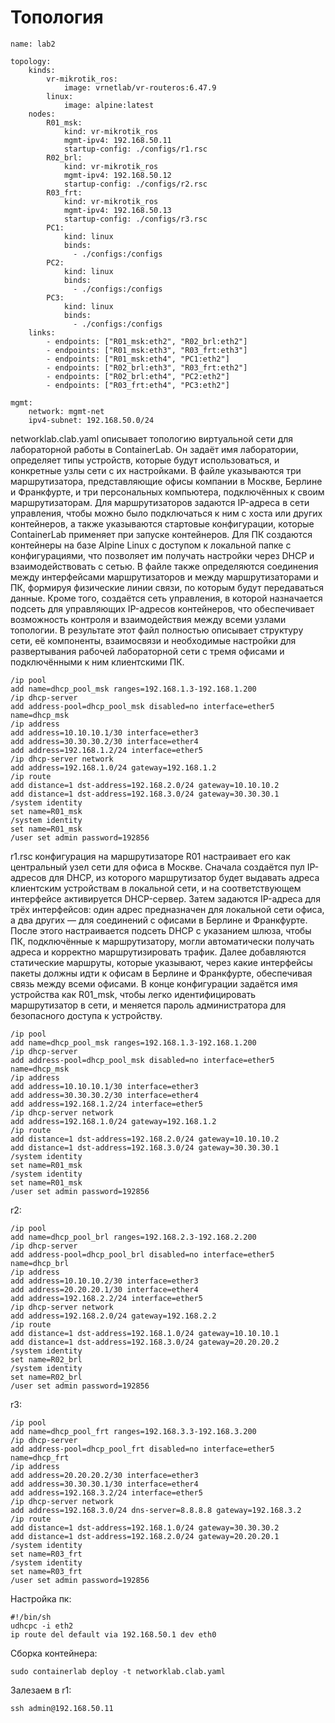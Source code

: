 # Топология

```
name: lab2

topology:
    kinds:
        vr-mikrotik_ros:
            image: vrnetlab/vr-routeros:6.47.9
        linux:
            image: alpine:latest
    nodes:
        R01_msk:
            kind: vr-mikrotik_ros
            mgmt-ipv4: 192.168.50.11
            startup-config: ./configs/r1.rsc
        R02_brl:
            kind: vr-mikrotik_ros
            mgmt-ipv4: 192.168.50.12
            startup-config: ./configs/r2.rsc
        R03_frt:
            kind: vr-mikrotik_ros
            mgmt-ipv4: 192.168.50.13
            startup-config: ./configs/r3.rsc
        PC1:
            kind: linux
            binds:
              - ./configs:/configs
        PC2:
            kind: linux
            binds:
              - ./configs:/configs
        PC3:
            kind: linux
            binds:
              - ./configs:/configs
    links:
        - endpoints: ["R01_msk:eth2", "R02_brl:eth2"]
        - endpoints: ["R01_msk:eth3", "R03_frt:eth3"]
        - endpoints: ["R01_msk:eth4", "PC1:eth2"]
        - endpoints: ["R02_brl:eth3", "R03_frt:eth2"]
        - endpoints: ["R02_brl:eth4", "PC2:eth2"]
        - endpoints: ["R03_frt:eth4", "PC3:eth2"]

mgmt:
    network: mgmt-net
    ipv4-subnet: 192.168.50.0/24
```

networklab.clab.yaml описывает топологию виртуальной сети для лабораторной работы в ContainerLab. Он задаёт имя лаборатории, определяет типы устройств, которые будут использоваться, и конкретные узлы сети с их настройками. В файле указываются три маршрутизатора, представляющие офисы компании в Москве, Берлине и Франкфурте, и три персональных компьютера, подключённых к своим маршрутизаторам. Для маршрутизаторов задаются IP-адреса в сети управления, чтобы можно было подключаться к ним с хоста или других контейнеров, а также указываются стартовые конфигурации, которые ContainerLab применяет при запуске контейнеров. Для ПК создаются контейнеры на базе Alpine Linux с доступом к локальной папке с конфигурациями, что позволяет им получать настройки через DHCP и взаимодействовать с сетью. В файле также определяются соединения между интерфейсами маршрутизаторов и между маршрутизаторами и ПК, формируя физические линии связи, по которым будут передаваться данные. Кроме того, создаётся сеть управления, в которой назначается подсеть для управляющих IP-адресов контейнеров, что обеспечивает возможность контроля и взаимодействия между всеми узлами топологии. В результате этот файл полностью описывает структуру сети, её компоненты, взаимосвязи и необходимые настройки для развертывания рабочей лабораторной сети с тремя офисами и подключёнными к ним клиентскими ПК.

```
/ip pool
add name=dhcp_pool_msk ranges=192.168.1.3-192.168.1.200
/ip dhcp-server
add address-pool=dhcp_pool_msk disabled=no interface=ether5 name=dhcp_msk
/ip address
add address=10.10.10.1/30 interface=ether3
add address=30.30.30.2/30 interface=ether4
add address=192.168.1.2/24 interface=ether5
/ip dhcp-server network
add address=192.168.1.0/24 gateway=192.168.1.2
/ip route
add distance=1 dst-address=192.168.2.0/24 gateway=10.10.10.2
add distance=1 dst-address=192.168.3.0/24 gateway=30.30.30.1
/system identity
set name=R01_msk
/system identity
set name=R01_msk
/user set admin password=192856
```
r1.rsc конфигурация на маршрутизаторе R01 настраивает его как центральный узел сети для офиса в Москве. Сначала создаётся пул IP-адресов для DHCP, из которого маршрутизатор будет выдавать адреса клиентским устройствам в локальной сети, и на соответствующем интерфейсе активируется DHCP-сервер. Затем задаются IP-адреса для трёх интерфейсов: один адрес предназначен для локальной сети офиса, а два других — для соединений с офисами в Берлине и Франкфурте. После этого настраивается подсеть DHCP с указанием шлюза, чтобы ПК, подключённые к маршрутизатору, могли автоматически получать адреса и корректно маршрутизировать трафик. Далее добавляются статические маршруты, которые указывают, через какие интерфейсы пакеты должны идти к офисам в Берлине и Франкфурте, обеспечивая связь между всеми офисами. В конце конфигурации задаётся имя устройства как R01_msk, чтобы легко идентифицировать маршрутизатор в сети, и меняется пароль администратора для безопасного доступа к устройству.

```
/ip pool
add name=dhcp_pool_msk ranges=192.168.1.3-192.168.1.200
/ip dhcp-server
add address-pool=dhcp_pool_msk disabled=no interface=ether5 name=dhcp_msk
/ip address
add address=10.10.10.1/30 interface=ether3
add address=30.30.30.2/30 interface=ether4
add address=192.168.1.2/24 interface=ether5
/ip dhcp-server network
add address=192.168.1.0/24 gateway=192.168.1.2
/ip route
add distance=1 dst-address=192.168.2.0/24 gateway=10.10.10.2
add distance=1 dst-address=192.168.3.0/24 gateway=30.30.30.1
/system identity
set name=R01_msk
/system identity
set name=R01_msk
/user set admin password=192856
```

r2:

```
/ip pool
add name=dhcp_pool_brl ranges=192.168.2.3-192.168.2.200
/ip dhcp-server
add address-pool=dhcp_pool_brl disabled=no interface=ether5 name=dhcp_brl
/ip address
add address=10.10.10.2/30 interface=ether3
add address=20.20.20.1/30 interface=ether4
add address=192.168.2.2/24 interface=ether5
/ip dhcp-server network
add address=192.168.2.0/24 gateway=192.168.2.2
/ip route
add distance=1 dst-address=192.168.1.0/24 gateway=10.10.10.1
add distance=1 dst-address=192.168.3.0/24 gateway=20.20.20.2
/system identity
set name=R02_brl
/system identity
set name=R02_brl
/user set admin password=192856
```

r3:

```
/ip pool
add name=dhcp_pool_frt ranges=192.168.3.3-192.168.3.200
/ip dhcp-server
add address-pool=dhcp_pool_frt disabled=no interface=ether5 name=dhcp_frt
/ip address
add address=20.20.20.2/30 interface=ether3
add address=30.30.30.1/30 interface=ether4
add address=192.168.3.2/24 interface=ether5
/ip dhcp-server network
add address=192.168.3.0/24 dns-server=8.8.8.8 gateway=192.168.3.2
/ip route
add distance=1 dst-address=192.168.1.0/24 gateway=30.30.30.2
add distance=1 dst-address=192.168.2.0/24 gateway=20.20.20.1
/system identity
set name=R03_frt
/system identity
set name=R03_frt
/user set admin password=192856
```
Настройка пк:

```
#!/bin/sh
udhcpc -i eth2
ip route del default via 192.168.50.1 dev eth0
```

Сборка контейнера:

```
sudo containerlab deploy -t networklab.clab.yaml
```

Залезаем в r1:

```
ssh admin@192.168.50.11
```


